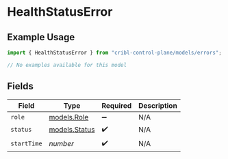# HealthStatusError

## Example Usage

```typescript
import { HealthStatusError } from "cribl-control-plane/models/errors";

// No examples available for this model
```

## Fields

| Field                                   | Type                                    | Required                                | Description                             |
| --------------------------------------- | --------------------------------------- | --------------------------------------- | --------------------------------------- |
| `role`                                  | [models.Role](../../models/role.md)     | :heavy_minus_sign:                      | N/A                                     |
| `status`                                | [models.Status](../../models/status.md) | :heavy_check_mark:                      | N/A                                     |
| `startTime`                             | *number*                                | :heavy_check_mark:                      | N/A                                     |